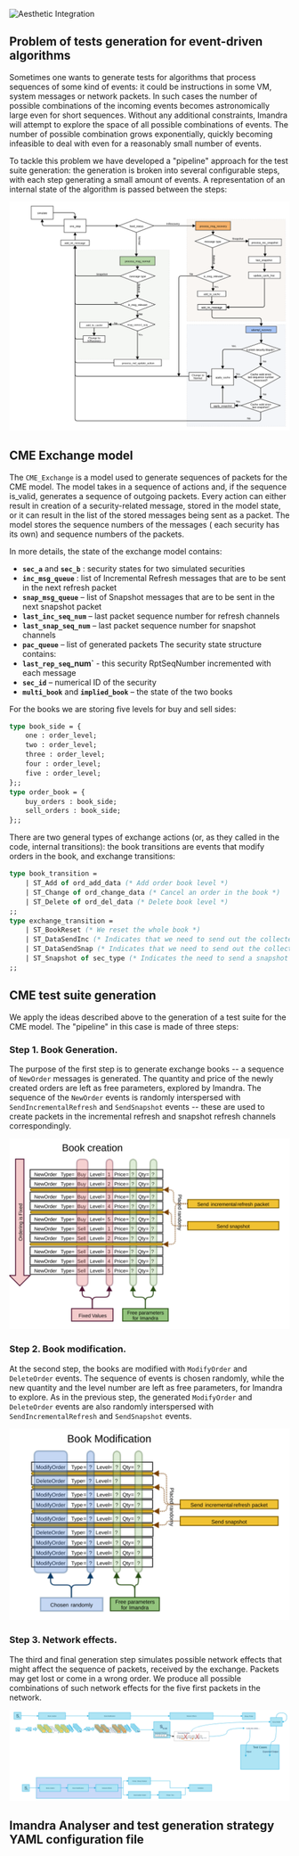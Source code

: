 ![Aesthetic Integration](https://storage.googleapis.com/imandra-assets/images/docs/iml_cme_mdp_model.svg)

## Problem of tests generation for event-driven algorithms
Sometimes one wants to generate tests for algorithms that process sequences of
some kind of events: it could be instructions in some VM, system messages or
network packets. In such cases the number of possible combinations of the
incoming events becomes astronomically large even for short sequences.  Without
any additional constraints, Imandra will attempt to explore the space of all
possible combinations of events. The number of possible combination grows
exponentially, quickly becoming infeasible to deal with even for a reasonably
small number of events. 

To tackle this problem we have developed a "pipeline" approach for the test
suite generation: the generation is broken into several configurable steps,
with each step generating a small amount of events.  A representation of an
internal state of the algorithm is passed between the steps:

![Event generation](doc/images/CME_model_flowchart.svg)

## CME Exchange model 
The `CME_Exchange` is a model used to generate sequences of packets for the CME
model. The model takes in a sequence of actions and, if the sequence is_valid,
generates a sequence of outgoing packets. Every action can either result in
creation of a security-related message, stored in the model state, or it can
result in the list of the stored messages being sent as a packet. The model
stores the sequence numbers of the messages ( each security has its own) and
sequence numbers of the packets.

In more details, the state of the exchange model contains:
- **`sec_a`** and **`sec_b`** : security states for two simulated securities
- **`inc_msg_queue`** : list of Incremental Refresh messages that are to be sent in the next refresh packet
- **`snap_msg_queue`**  – list of Snapshot messages that are to be sent in the next snapshot packet
- **`last_inc_seq_num`** – last packet sequence number for refresh channels
- **`last_snap_seq_num`** – last packet sequence number for snapshot channels
- **`pac_queue`** – list of generated packets
The security state structure contains:
- **`last_rep_seq`_num`** -  this security RptSeqNumber incremented with each message
- **`sec_id`** – numerical ID of the security 
- **`multi_book`** and **`implied_book`**  – the state of the two books 

For the books we are storing five levels for buy and sell sides:
```ocaml
type book_side = {
    one : order_level;
    two : order_level;
    three : order_level;
    four : order_level;
    five : order_level;
};;
type order_book = {
    buy_orders : book_side;
    sell_orders : book_side;
};;
```

There are two general types of exchange actions (or, as they called in the code, internal transitions): 
the book transitions are events that modify orders in the book, and exchange transitions:

```ocaml
type book_transition =
	| ST_Add of ord_add_data (* Add order book level *)
	| ST_Change of ord_change_data (* Cancel an order in the book *)
	| ST_Delete of ord_del_data (* Delete book level *)
;;
type exchange_transition =
	| ST_BookReset (* We reset the whole book *)
	| ST_DataSendInc (* Indicates that we need to send out the collected incremental refresh messages *)
	| ST_DataSendSnap (* Indicates that we need to send out the collected snapshot refresh messages *)
	| ST_Snapshot of sec_type (* Indicates the need to send a snapshot message *)
;;
```

## CME test suite generation

We apply the ideas described above to the generation of a test suite for the
CME model.  The "pipeline" in this case is made of three steps: 


### Step 1. Book Generation.

The purpose of the first step is to generate exchange books -- a sequence of
`NewOrder` messages is generated. The quantity and price of the newly created
orders are left as free parameters, explored by Imandra.  The sequence of the
`NewOrder` events is randomly interspersed with `SendIncrementalRefresh` and
`SendSnapshot` events -- these are used to create packets in the incremental
refresh and snapshot refresh channels correspondingly.  

![Event generation](doc/images/BookCreation.svg)

### Step 2. Book modification.

At the second step, the books are modified with `ModifyOrder` and `DeleteOrder`
events. The sequence of events is chosen randomly, while the new quantity and
the level number are left as free parameters, for Imandra to explore.  As in
the previous step, the generated `ModifyOrder` and `DeleteOrder` events are
also randomly interspersed with `SendIncrementalRefresh` and `SendSnapshot`
events.

![Event generation](doc/images/BookModification.svg)

### Step 3. Network effects.

The third and final generation step simulates possible network effects that
might affect the sequence of packets, received by the exchange. Packets may get
lost or come in a wrong order. We produce all possible combinations of such
network effects for the five first packets in the network.

![Event generation](doc/images/TestgenDiagram.svg)


## Imandra Analyser and test generation strategy YAML configuration file
